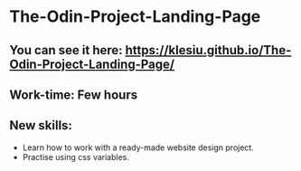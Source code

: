 # The-Odin-Project-Landing-Page
## You can see it here: https://klesiu.github.io/The-Odin-Project-Landing-Page/
## Work-time: Few hours
## New skills:
- Learn how to work with a ready-made website design project.
- Practise using css variables.

